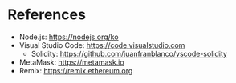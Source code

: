 # References

- Node.js: https://nodejs.org/ko
- Visual Studio Code: https://code.visualstudio.com
  - Solidity: https://github.com/juanfranblanco/vscode-solidity
- MetaMask: https://metamask.io
- Remix: https://remix.ethereum.org
